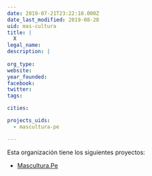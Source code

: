 ```yaml
---
date: 2019-07-21T23:22:18.000Z
date_last_modified: 2019-08-28
uid: mas-cultura
title: |
  X
legal_name: 
description: |
  
org_type: 
website: 
year_founded: 
facebook: 
twitter: 
tags:

cities: 

projects_uids:
  - mascultura-pe

---
```


Esta organización tiene los siguientes proyectos:

- [Mascultura.Pe](/proyectos/mascultura-pe)
